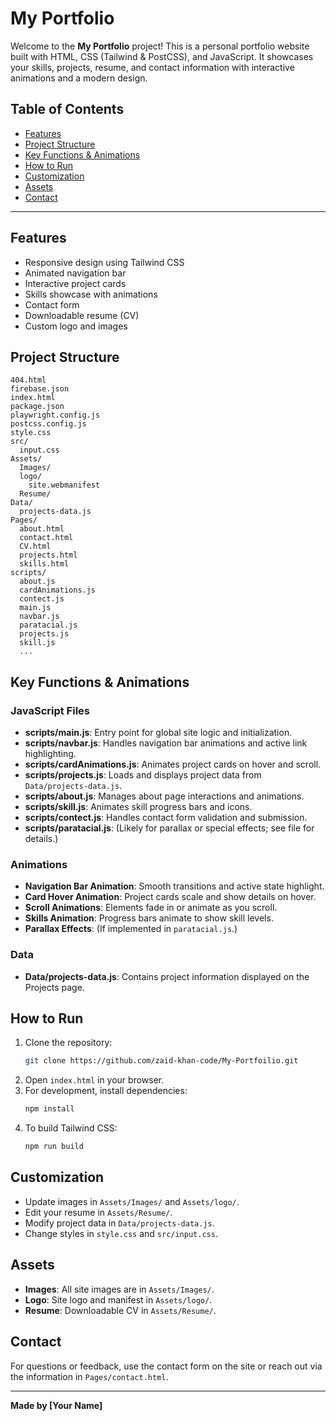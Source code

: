 # My Portfolio

Welcome to the **My Portfolio** project! This is a personal portfolio website built with HTML, CSS (Tailwind & PostCSS), and JavaScript. It showcases your skills, projects, resume, and contact information with interactive animations and a modern design.

## Table of Contents

- [Features](#features)
- [Project Structure](#project-structure)
- [Key Functions & Animations](#key-functions--animations)
- [How to Run](#how-to-run)
- [Customization](#customization)
- [Assets](#assets)
- [Contact](#contact)

---

## Features

- Responsive design using Tailwind CSS
- Animated navigation bar
- Interactive project cards
- Skills showcase with animations
- Contact form
- Downloadable resume (CV)
- Custom logo and images

## Project Structure

```
404.html
firebase.json
index.html
package.json
playwright.config.js
postcss.config.js
style.css
src/
  input.css
Assets/
  Images/
  logo/
    site.webmanifest
  Resume/
Data/
  projects-data.js
Pages/
  about.html
  contact.html
  CV.html
  projects.html
  skills.html
scripts/
  about.js
  cardAnimations.js
  contect.js
  main.js
  navbar.js
  paratacial.js
  projects.js
  skill.js
  ...
```

## Key Functions & Animations

### JavaScript Files

- **scripts/main.js**: Entry point for global site logic and initialization.
- **scripts/navbar.js**: Handles navigation bar animations and active link highlighting.
- **scripts/cardAnimations.js**: Animates project cards on hover and scroll.
- **scripts/projects.js**: Loads and displays project data from `Data/projects-data.js`.
- **scripts/about.js**: Manages about page interactions and animations.
- **scripts/skill.js**: Animates skill progress bars and icons.
- **scripts/contect.js**: Handles contact form validation and submission.
- **scripts/paratacial.js**: (Likely for parallax or special effects; see file for details.)

### Animations

- **Navigation Bar Animation**: Smooth transitions and active state highlight.
- **Card Hover Animation**: Project cards scale and show details on hover.
- **Scroll Animations**: Elements fade in or animate as you scroll.
- **Skills Animation**: Progress bars animate to show skill levels.
- **Parallax Effects**: (If implemented in `paratacial.js`.)

### Data

- **Data/projects-data.js**: Contains project information displayed on the Projects page.

## How to Run

1. Clone the repository:
   ```sh
   git clone https://github.com/zaid-khan-code/My-Portfoilio.git
   ```
2. Open `index.html` in your browser.
3. For development, install dependencies:
   ```sh
   npm install
   ```
4. To build Tailwind CSS:
   ```sh
   npm run build
   ```

## Customization

- Update images in `Assets/Images/` and `Assets/logo/`.
- Edit your resume in `Assets/Resume/`.
- Modify project data in `Data/projects-data.js`.
- Change styles in `style.css` and `src/input.css`.

## Assets

- **Images**: All site images are in `Assets/Images/`.
- **Logo**: Site logo and manifest in `Assets/logo/`.
- **Resume**: Downloadable CV in `Assets/Resume/`.

## Contact

For questions or feedback, use the contact form on the site or reach out via the information in `Pages/contact.html`.

---

**Made by [Your Name]**
